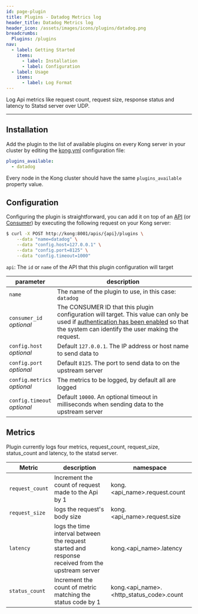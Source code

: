 ```yaml
---
id: page-plugin
title: Plugins - Datadog Metrics log
header_title: Datadog Metrics log
header_icon: /assets/images/icons/plugins/datadog.png
breadcrumbs:
  Plugins: /plugins
nav:
  - label: Getting Started
    items:
      - label: Installation
      - label: Configuration
  - label: Usage
    items:
      - label: Log Format
---
```


Log Api metrics like request count, request size, response status and latency to Statsd server over UDP.

----

## Installation

Add the plugin to the list of available plugins on every Kong server in your cluster by editing the [kong.yml][configuration] configuration file:

```yaml
plugins_available:
  - datadog
```

Every node in the Kong cluster should have the same `plugins_available` property value.

## Configuration

Configuring the plugin is straightforward, you can add it on top of an [API][api-object] (or [Consumer][consumer-object]) by executing the following request on your Kong server:

```bash
$ curl -X POST http://kong:8001/apis/{api}/plugins \
    --data "name=datadog" \
    --data "config.host=127.0.0.1" \
    --data "config.port=8125" \
    --data "config.timeout=1000"
```

`api`: The `id` or `name` of the API that this plugin configuration will target

parameter                     | description
---                           | ---
`name`                        | The name of the plugin to use, in this case: `datadog`
`consumer_id`<br>*optional* | The CONSUMER ID that this plugin configuration will target. This value can only be used if [authentication has been enabled][faq-authentication] so that the system can identify the user making the request.
`config.host`<br>*optional* | Default `127.0.0.1`. The IP address or host name to send data to
`config.port`<br>*optional* | Default `8125`. The port to send data to on the upstream server
`config.metrics`<br>*optional* | The metrics to be logged, by default all are logged
`config.timeout`<br>*optional* | Default `10000`. An optional timeout in milliseconds when sending data to the upstream server

[api-object]: /docs/latest/admin-api/#api-object
[configuration]: /docs/latest/configuration
[consumer-object]: /docs/latest/admin-api/#consumer-object
[faq-authentication]: /about/faq/#how-can-i-add-an-authentication-layer-on-a-microservice/api?

## Metrics

Plugin currently logs four metrics, request_count, request_size, status_count and latency, to the statsd server.

Metric                     | description | namespace
---                        | ---         | -----
`request_count`              | Increment the count of request made to the Api by 1 | kong.\<api_name>.request.count
`request_size`               | logs the request's body size | kong.\<api_name>.request.size
`latency`                   | logs the time interval between the request started and response received from the upstream server | kong.\<api_name>.latency
`status_count`               | Increment the count of metric matching the status code by 1 | kong.\<api_name>.\<http_status_code>.count


